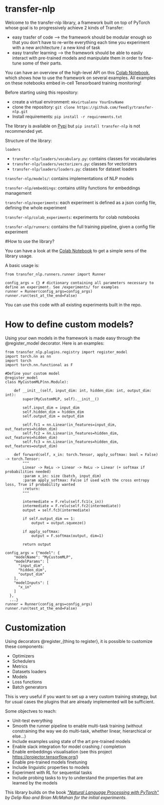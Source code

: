 # transfer-nlp
Welcome to the transfer-nlp library, a framework built on top of PyTorch whose goal is to progressively achieve 2 kinds of Transfer:

- easy trasfer of code --> the framework should be modular enough so that you don't have to re-write everything each time you experiment with a new architecture / a new kind of task
- easy transfer learning --> the framework should be able to easliy interact with pre-trained models and manipulate them in order to fine-tune some of their parts.

You can have an overview of the high-level API on this [Colab Notebook](https://colab.research.google.com/drive/1DtC31eUejz1T0DsaEfHq_DOxEfanmrG1#scrollTo=Xzu3HPdGrnza), which shows how to use the framework on several examples.
All examples on these notebooks embed in-cell Tensorboard training monitoring!

Before starting using this repository:

- create a virtual environment: `mkvirtualenv YourEnvName`
- clone the repository: `git clone https://github.com/feedly/transfer-nlp.git`
- Install requirements: `pip install -r requirements.txt`

The library is available on [Pypi](https://pypi.org/project/transfer-nlp/) but ```pip install transfer-nlp``` is not recommended yet.

Structure of the library:

`loaders`
- `transfer-nlp/loaders/vocabulary.py`: contains classes for vocabularies
- `transfer-nlp/loaders/vectorizers.py`: classes for vectorizers
- `transfer-nlp/loaders/loaders.py`: classes for dataset loaders

`transfer-nlp/models/`: contains implementations of NLP models

`transfer-nlp/embeddings`: contains utility functions for embeddings management

`transfer-nlp/experiments`: each experiment is defined as a json config file, defining the whole experiment

`transfer-nlp/colab_experiments`: experiments for colab notebooks

`transfer-nlp/runners`: contains the full training pipeline, given a config file experiment


#How to use the library?

You can have a look at the [Colab Notebook](https://colab.research.google.com/drive/1DtC31eUejz1T0DsaEfHq_DOxEfanmrG1#scrollTo=IuBcpSdZtcmo) to get a simple sens of the library usage.

A basic usage is:

```
from transfer_nlp.runners.runner import Runner

config_args = {} # dictionary containing all parameters necessary to define an experiment. See /experiments/ for examples
runner = Runner(config_args=config_args)
runner.run(test_at_the_end=False)
```

You can use this code with all existing experiments built in the repo.

# How to define custom models?

Using your own models in the framework is made easy through the @register_model decorator. Here is an examples:

```
from transfer_nlp.plugins.registry import register_model
import torch.nn as nn
import torch
import torch.nn.functional as F

#Define your custom model
@register_model
class MyCustomMLP(nn.Module):

    def __init__(self, input_dim: int, hidden_dim: int, output_dim: int):
        super(MyCustomMLP, self).__init__()

        self.input_dim = input_dim
        self.hidden_dim = hidden_dim
        self.output_dim = output_dim

        self.fc1 = nn.Linear(in_features=input_dim, out_features=hidden_dim)
        self.fc2 = nn.Linear(in_features=hidden_dim, out_features=hidden_dim)
        self.fc3 = nn.Linear(in_features=hidden_dim, out_features=output_dim)

    def forward(self, x_in: torch.Tensor, apply_softmax: bool = False) -> torch.Tensor:
        """
        Linear -> ReLu -> Linear -> ReLu -> Linear (+ softmax if probabilities needed)
        :param x_in: size (batch, input_dim)
        :param apply_softmax: False if used with the cross entropy loss, True if probability wanted
        :return:
        """

        intermediate = F.relu(self.fc1(x_in))
        intermediate = F.relu(self.fc2(intermediate))
        output = self.fc3(intermediate)

        if self.output_dim == 1:
            output = output.squeeze()

        if apply_softmax:
            output = F.softmax(output, dim=1)

        return output
        
config_args = {"model": {
    "modelName": "MyCustomMLP",
    "modelParams": [
      "input_dim",
      "hidden_dim",
      "output_dim"
    ],
    "modelInputs": [
      "x_in"
    ]
  },
  ...}
runner = Runner(config_args=config_args)
runner.run(test_at_the_end=False)
```

# Customization

Using decorators @register_{thing to register}, it is possible to customize these components:

- Optimizers
- Schedulers
- Metrics
- Datasets loaders
- Models
- Loss functions
- Batch generators

This is very useful if you want to set up a very custom training strategy, but for usual cases the plugins that are already implemented will be sufficient.


 Some objectves to reach:
 - Unit-test everything
 - Smooth the runner pipeline to enable multi-task training (without constraining the way we do multi-task, whether linear, hierarchical or else...)
 - Include examples using state of the art pre-trained models
 - Enable slack integration for model crashing / completion
 - Enable embeddings visualisation (see this project https://projector.tensorflow.org/)
 - Enable pre-trained models finetuning
 - Include linguistic properties to models
 - Experiment with RL for sequential tasks
 - Include probing tasks to try to understand the properties that are learned by the models



This library builds on the book <cite>["Natural Language Processing with PyTorch"](https://www.amazon.com/dp/1491978236/)<cite> by Delip Rao and Brian McMahan for the initial experiments.
